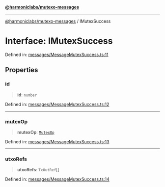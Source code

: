 [**@harmoniclabs/mutexo-messages**](../README.md)

***

[@harmoniclabs/mutexo-messages](../README.md) / IMutexSuccess

# Interface: IMutexSuccess

Defined in: [messages/MessageMutexSuccess.ts:11](https://github.com/HarmonicLabs/mutexo-messages/blob/aefac8841dc1fa8aebb577df666016362446522d/src/messages/MessageMutexSuccess.ts#L11)

## Properties

### id

> **id**: `number`

Defined in: [messages/MessageMutexSuccess.ts:12](https://github.com/HarmonicLabs/mutexo-messages/blob/aefac8841dc1fa8aebb577df666016362446522d/src/messages/MessageMutexSuccess.ts#L12)

***

### mutexOp

> **mutexOp**: [`MutexOp`](../enumerations/MutexOp.md)

Defined in: [messages/MessageMutexSuccess.ts:13](https://github.com/HarmonicLabs/mutexo-messages/blob/aefac8841dc1fa8aebb577df666016362446522d/src/messages/MessageMutexSuccess.ts#L13)

***

### utxoRefs

> **utxoRefs**: `TxOutRef`[]

Defined in: [messages/MessageMutexSuccess.ts:14](https://github.com/HarmonicLabs/mutexo-messages/blob/aefac8841dc1fa8aebb577df666016362446522d/src/messages/MessageMutexSuccess.ts#L14)
